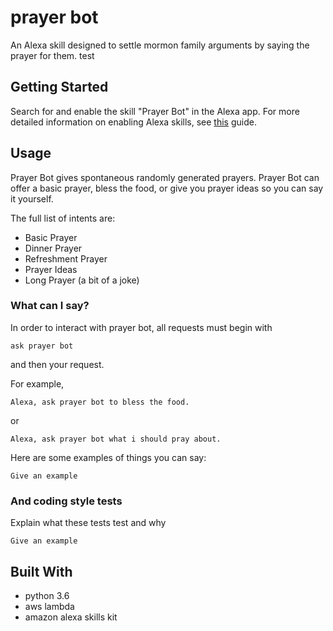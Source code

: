 # prayer bot

An Alexa skill designed to settle mormon family arguments by saying the prayer for them. 
test    

## Getting Started

Search for and enable the skill "Prayer Bot" in the Alexa app. For more detailed information on enabling Alexa skills, see [this](https://www.amazon.com/gp/help/customer/display.html?nodeId=201848700) guide. 

## Usage

Prayer Bot gives spontaneous randomly generated prayers. Prayer Bot can offer a basic prayer, bless the food, or give you prayer ideas so you can say it yourself.

The full list of intents are:
* Basic Prayer
* Dinner Prayer
* Refreshment Prayer
* Prayer Ideas
* Long Prayer (a bit of a joke)



### What can I say?

In order to interact with prayer bot, all requests must begin with 
```
ask prayer bot 
```
and then  your request.

For example,
```
Alexa, ask prayer bot to bless the food.
```
or 
```
Alexa, ask prayer bot what i should pray about.
```


Here are some examples of things you can say:
```
Give an example
```

### And coding style tests

Explain what these tests test and why

```
Give an example
```

## Built With

* python 3.6
* aws lambda
* amazon alexa skills kit


